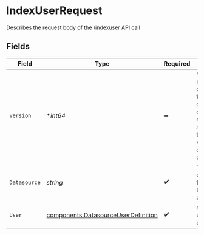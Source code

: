 # IndexUserRequest

Describes the request body of the /indexuser API call


## Fields

| Field                                                                                                           | Type                                                                                                            | Required                                                                                                        | Description                                                                                                     |
| --------------------------------------------------------------------------------------------------------------- | --------------------------------------------------------------------------------------------------------------- | --------------------------------------------------------------------------------------------------------------- | --------------------------------------------------------------------------------------------------------------- |
| `Version`                                                                                                       | **int64*                                                                                                        | :heavy_minus_sign:                                                                                              | Version number for document for optimistic concurrency control. If absent or 0 then no version checks are done. |
| `Datasource`                                                                                                    | *string*                                                                                                        | :heavy_check_mark:                                                                                              | The datasource for which the user is added                                                                      |
| `User`                                                                                                          | [components.DatasourceUserDefinition](../../models/components/datasourceuserdefinition.md)                      | :heavy_check_mark:                                                                                              | describes a user in the datasource                                                                              |